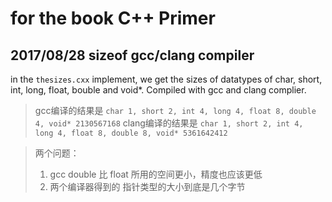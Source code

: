 for the book C++ Primer
=======================

## 2017/08/28 sizeof gcc/clang compiler

in the `thesizes.cxx` implement, we get the sizes of datatypes of char, short, int, long, float, bouble and void*. Compiled with gcc and clang complier. 
> gcc编译的结果是
> ```char 1, short 2, int 4, long 4, float 8, double 4, void* 2130567168```
> clang编译的结果是
> ```char 1, short 2, int 4, long 4, float 8, double 8, void* 5361642412```

> 两个问题：
> 1. gcc double 比 float 所用的空间更小，精度也应该更低
> 2. 两个编译器得到的 指针类型的大小到底是几个字节

